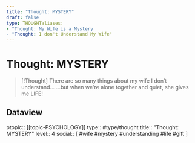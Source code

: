 ```yaml
---
title: "Thought: MYSTERY"
draft: false
type: THOUGHTaliases:
- "Thought: My Wife is a Mystery
- "Thought: I don't Understand My Wife"
---
```

# Thought: MYSTERY
> [!Thought]
> There are so many things about my wife I don’t understand...
> ...but when we're alone together and quiet, she gives me LIFE!

## Dataview
ptopic:: [[topic-PSYCHOLOGY]]
type:: #type/thought
title:: "Thought: MYSTERY"
level:: 4
social:: [ #wife #mystery #understanding #life #gift ]